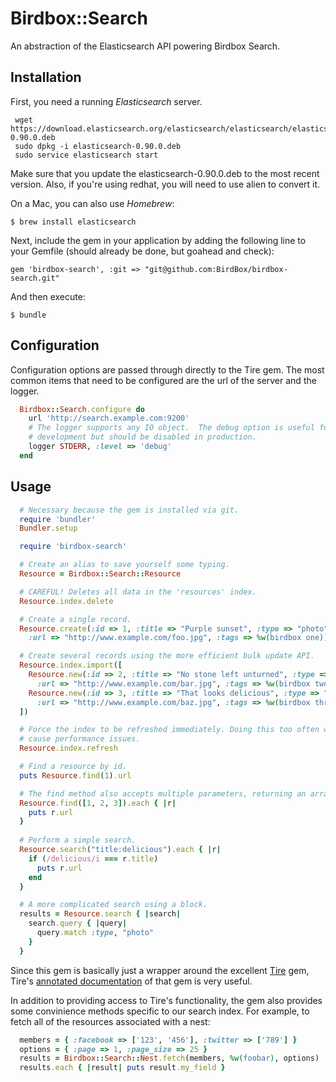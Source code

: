 # Birdbox::Search

An abstraction of the Elasticsearch API powering Birdbox Search.

## Installation

First, you need a running _Elasticsearch_ server. 

     wget https://download.elasticsearch.org/elasticsearch/elasticsearch/elasticsearch-0.90.0.deb
     sudo dpkg -i elasticsearch-0.90.0.deb
     sudo service elasticsearch start
     
Make sure that you update the elasticsearch-0.90.0.deb to the most recent version. Also, if you're using redhat, you will need to use alien to convert it.

On a Mac, you can also use _Homebrew_:

    $ brew install elasticsearch


Next, include the gem in your application by adding the following line to your Gemfile (should already be done, but goahead and check):

    gem 'birdbox-search', :git => "git@github.com:BirdBox/birdbox-search.git"

And then execute:

    $ bundle

## Configuration

Configuration options are passed through directly to the Tire gem.  The most common
items that need to be configured are the url of the server and the logger.

```ruby
  Birdbox::Search.configure do
    url 'http://search.example.com:9200'
    # The logger supports any IO object.  The debug option is useful for
    # development but should be disabled in production.
    logger STDERR, :level => 'debug'
  end
```

## Usage

```ruby
  # Necessary because the gem is installed via git.
  require 'bundler'
  Bundler.setup

  require 'birdbox-search'

  # Create an alias to save yourself some typing.
  Resource = Birdbox::Search::Resource

  # CAREFUL! Deletes all data in the 'resources' index.
  Resource.index.delete

  # Create a single record.
  Resource.create(:id => 1, :title => "Purple sunset", :type => "photo",
    :url => "http://www.example.com/foo.jpg", :tags => %w(birdbox one))

  # Create several records using the more efficient bulk update API.
  Resource.index.import([
    Resource.new(:id => 2, :title => "No stone left unturned", :type => "photo", 
      :url => "http://www.example.com/bar.jpg", :tags => %w(birdbox two)),
    Resource.new(:id => 3, :title => "That looks delicious", :type => "photo", 
      :url => "http://www.example.com/baz.jpg", :tags => %w(birdbox three))
  ])

  # Force the index to be refreshed immediately. Doing this too often will
  # cause performance issues.
  Resource.index.refresh

  # Find a resource by id.
  puts Resource.find(1).url

  # The find method also accepts multiple parameters, returning an array.
  Resource.find([1, 2, 3]).each { |r|
    puts r.url
  }
  
  # Perform a simple search.
  Resource.search("title:delicious").each { |r|
    if (/delicious/i === r.title)
      puts r.url
    end
  }

  # A more complicated search using a block.
  results = Resource.search { |search|
    search.query { |query|
      query.match :type, "photo"
    }
  }
```

Since this gem is basically just a wrapper around the excellent [Tire](https://github.com/karmi/tire) gem,
Tire's [annotated documentation](http://karmi.github.com/tire) of that gem is very useful.

In addition to providing access to Tire's functionality, the gem also provides some convinience methods
specific to our search index.  For example, to fetch all of the resources associated with a nest:

```ruby
  members = { :facebook => ['123', '456'], :twitter => ['789'] }
  options = { :page => 1, :page_size => 25 }
  results = Birdbox::Search::Nest.fetch(members, %w(foobar), options)
  results.each { |result| puts result.my_field }
```


